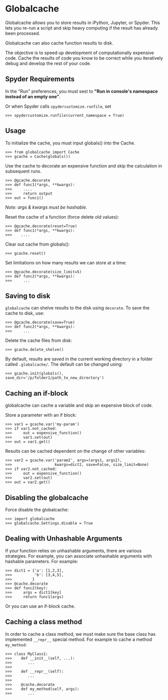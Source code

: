 Globalcache
===========

Globalcache allows you to store results in iPython, Jupyter, or Spyder.
This lets you re-run a script and skip heavy computing if the result 
has already been processed.

Globalcache can also cache function results to disk.

The objective is to speed up development of computationally expensive code. 
Cache the results of code you know to be correct while you iteratively 
debug and develop the rest of your code.


Spyder Requirements
--------------------
In the "Run" preferences, you must sest to **"Run in console's namespace instead of 
an empty one"**. 

Or when Spyder calls `spydercustomize.runfile`, set 

    >>> spydercustomize.runfile(current_namespace = True)

Usage
-----

To initialize the cache, you must input globals() into the Cache. 
    
    >>> from globalcache import Cache
    >>> gcache = Cache(globals())
    

Use the cache to decorate an expensive function and skip the calculation in subsequent runs.


    >>> @gcache.decorate
    >>> def func1(*args, **kwargs):
    >>>     ....
    >>>     return output
    >>> out = func1()
    
*Note: args & kwargs must be hashable.* 




Reset the cache of a function (force delete old values):
    
    >>> @gcache.decorate(reset=True)
    >>> def func1(*args, **kwargs):
    >>>    ....

Clear out cache from globals():

    >>> gcache.reset()


Set limitations on how many results we can store at a time:

    >>> @gcache.decorate(size_limit=5)
    >>> def func2(*args, **kwargs):
    >>>     ...

Saving to disk
---------------


`globalcache` can shelve results to the disk using `decorate`. 
To save the cache to disk, use:
    
    >>> @gcache.decorate(save=True)
    >>> def func2(*args, **kwargs):
    >>>     ...
    
    
Delete the cache files from disk:

    >>> gcache.delete_shelve()
    


By default, results are saved in the current working directory in a folder
called `.globalcache/`. The default can be changed using:
    
    >>> gcache.init(globals(), save_dir='/p/folder1/path_to_new_directory')
    
    
Caching an if-block
--------------------

globalcache can cache a variable and skip an expensive block of code. 
	
Store a parameter with an if block:
    
    >>> var1 = gcache.var('my-param')
    >>> if var1.not_cached:
    >>>     out = expensive_function()
    >>>     var1.set(out)
    >>> out = var1.get()

Results can be cached dependent on the change of other variables:
    
    >>> var2 = gcache.var('param2', args=(args1, args2),
    >>>                   kwargs=dict2, save=False, size_limit=None)
    >>> if var2.not_cached:
    >>>     out = expensive_function()
    >>>     var2.set(out)
    >>> out = var2.get()
    

Disabling the globalcache
-------------------------

Force disable the globalcache:

    >>> import globalcache
    >>> globalcache.Settings.disable = True
    
    
    
Dealing with Unhashable Arguments
---------------------------------
If your function relies on unhashable arguments, there are various
strategies. For example, you can associate unhashable
arguments with hashable parameters. For example:

    >>> dict1 = {'a': [1,2,3],
    >>>          'b': [3,4,5],
    >>>         }
    >>> @cache.decorate
    >>> def func2(key):
    >>>     args = dict1[key]
    >>>     return func1(args) 
    
Or you can use an if-block cache. 

Caching a class method
----------------------
In order to cache a class method, we must make sure the base class has 
implemented `__repr__` special method. For example to 
cache a method `my_method`:

    >>> class MyClass1:
    >>>    def __init__(self, ...):
    >>>       ...
    >>>
    >>>    def __repr__(self):
    >>>       ...
    >>>
    >>>    @cache.decorate
    >>>    def my_method(self, args):
    >>>       ...


